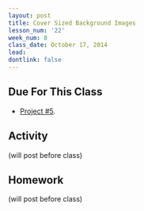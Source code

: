 ```yaml
---
layout: post
title: Cover Sized Background Images
lesson_num: '22'
week_num: 8
class_date: October 17, 2014
lead: 
dontlink: false
---
```


## Due For This Class

- [Project #5](../projects/05-resume.html).

## Activity
  
(will post before class)

## Homework

(will post before class)
